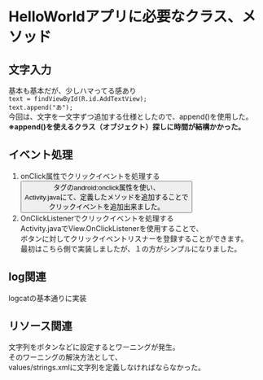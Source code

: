 # HelloWorldアプリに必要なクラス、メソッド

## 文字入力  
基本も基本だが、少しハマってる感あり  
`text = findViewById(R.id.AddTextView);`  
`text.append("あ");`  
 今回は、文字を一文字ずつ追加する仕様としたので、append()を使用した。  
 **※append()を使えるクラス（オブジェクト）探しに時間が結構かかった。**

## イベント処理  
1. onClick属性でクリックイベントを処理する  
  <Button>タグのandroid:onclick属性を使い、  
 Activity.javaにて、定義したメソッドを追加することで  
 クリックイベントを追加出来ました。  
2. OnClickListenerでクリックイベントを処理する  
 Activity.javaでView.OnClickListenerを使用することで、  
 ボタンに対してクリックイベントリスナーを登録することができます。  
 最初はこちら側で実装しましたが、１の方がシンプルになりました。

## log関連  
logcatの基本通りに実装

## リソース関連   
文字列をボタンなどに設定するとワーニングが発生。  
そのワーニングの解決方法として、  
values/strings.xmlに文字列を定義しなければならなかった。
